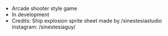 * Arcade shooter style game 
* In development
* Credits: Ship explosion sprite sheet made by /sinestesiastudio
instagram: /sinestesiaguy/
